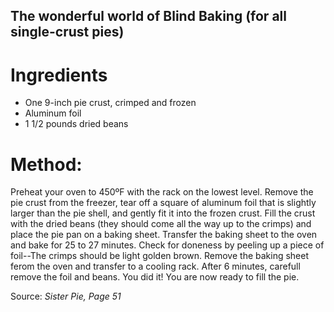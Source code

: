 ## The wonderful world of Blind Baking (for all single-crust pies)

# Ingredients
* One 9-inch pie crust, crimped and frozen
* Aluminum foil
* 1 1/2 pounds dried beans

# Method:
Preheat your oven to 450ºF with the rack on the lowest level. Remove the pie crust from the freezer, tear off a square of aluminum foil that is slightly larger than the pie shell, and gently fit it into the frozen crust. Fill the crust with the dried beans (they should come all the way up to the crimps) and place the pie pan on a baking sheet. Transfer the baking sheet  to the oven and bake for 25 to 27 minutes. Check for doneness by peeling up a piece of foil--The crimps should be light golden brown. Remove the baking sheet ferom the oven and transfer to a cooling rack. After 6 minutes, carefull remove the foil and beans. You did it! You are now ready to fill the pie.

Source: *Sister Pie, Page 51*